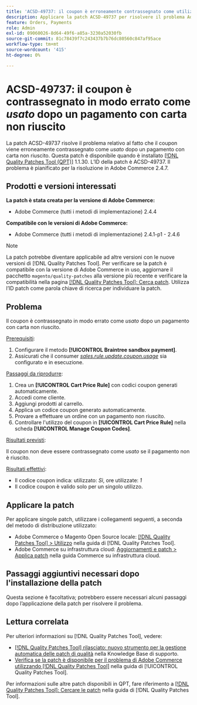 ```yaml
---
title: 'ACSD-49737: il coupon è erroneamente contrassegnato come utilizzato dopo un pagamento con carta non riuscito'
description: Applicare la patch ACSD-49737 per risolvere il problema Adobe Commerce in cui il coupon viene erroneamente contrassegnato come utilizzato dopo un pagamento con carta non riuscito.
feature: Orders, Payments
role: Admin
exl-id: 09060026-8d64-49f6-a85a-3230a52030fb
source-git-commit: 81c78439f7c243437b7b76dc80560c847af95ace
workflow-type: tm+mt
source-wordcount: '415'
ht-degree: 0%

---
```


# ACSD-49737: il coupon è contrassegnato in modo errato come *usato* dopo un pagamento con carta non riuscito

La patch ACSD-49737 risolve il problema relativo al fatto che il coupon viene erroneamente contrassegnato come *usato* dopo un pagamento con carta non riuscito. Questa patch è disponibile quando è installato [[!DNL Quality Patches Tool (QPT)]](https://experienceleague.adobe.com/it/docs/commerce-knowledge-base/kb/announcements/commerce-announcements/magento-quality-patches-released-new-tool-to-self-serve-quality-patches) 1.1.30. L’ID della patch è ACSD-49737. Il problema è pianificato per la risoluzione in Adobe Commerce 2.4.7.

## Prodotti e versioni interessati

**La patch è stata creata per la versione di Adobe Commerce:**

* Adobe Commerce (tutti i metodi di implementazione) 2.4.4

**Compatibile con le versioni di Adobe Commerce:**

* Adobe Commerce (tutti i metodi di implementazione) 2.4.1-p1 - 2.4.6

>[!NOTE]
>
>La patch potrebbe diventare applicabile ad altre versioni con le nuove versioni di [!DNL Quality Patches Tool]. Per verificare se la patch è compatibile con la versione di Adobe Commerce in uso, aggiornare il pacchetto `magento/quality-patches` alla versione più recente e verificare la compatibilità nella pagina [[!DNL Quality Patches Tool]: Cerca patch](https://experienceleague.adobe.com/tools/commerce-quality-patches/index.html?lang=it). Utilizza l’ID patch come parola chiave di ricerca per individuare la patch.

## Problema

Il coupon è contrassegnato in modo errato come *usato* dopo un pagamento con carta non riuscito.

<u>Prerequisiti</u>:

1. Configurare il metodo **[!UICONTROL Braintree sandbox payment]**.
1. Assicurati che il consumer [*sales.rule.update.coupon.usage*](https://experienceleague.adobe.com/docs/commerce-operations/configuration-guide/message-queues/consumers.html?lang=it) sia configurato e in esecuzione.

<u>Passaggi da riprodurre</u>:

1. Crea un **[!UICONTROL Cart Price Rule]** con codici coupon generati automaticamente.
1. Accedi come cliente.
1. Aggiungi prodotti al carrello.
1. Applica un codice coupon generato automaticamente.
1. Provare a effettuare un ordine con un pagamento non riuscito.
1. Controllare l&#39;utilizzo del coupon in **[!UICONTROL Cart Price Rule]** nella scheda **[!UICONTROL Manage Coupon Codes]**.

<u>Risultati previsti</u>:

Il coupon non deve essere contrassegnato come *usato* se il pagamento non è riuscito.

<u>Risultati effettivi</u>:

* Il codice coupon indica: utilizzato: *Sì*, ore utilizzate: *1*
* Il codice coupon è valido solo per un singolo utilizzo.

## Applicare la patch

Per applicare singole patch, utilizzare i collegamenti seguenti, a seconda del metodo di distribuzione utilizzato:

* Adobe Commerce o Magento Open Source locale: [[!DNL Quality Patches Tool] > Utilizzo](/help/tools/quality-patches-tool/usage.md) nella guida di [!DNL Quality Patches Tool].
* Adobe Commerce su infrastruttura cloud: [Aggiornamenti e patch > Applica patch](https://experienceleague.adobe.com/docs/commerce-cloud-service/user-guide/develop/upgrade/apply-patches.html?lang=it) nella guida Commerce su infrastruttura cloud.

## Passaggi aggiuntivi necessari dopo l&#39;installazione della patch

Questa sezione è facoltativa; potrebbero essere necessari alcuni passaggi dopo l’applicazione della patch per risolvere il problema. 

## Lettura correlata

Per ulteriori informazioni su [!DNL Quality Patches Tool], vedere:

* [[!DNL Quality Patches Tool] rilasciato: nuovo strumento per la gestione automatica delle patch di qualità](https://experienceleague.adobe.com/it/docs/commerce-knowledge-base/kb/announcements/commerce-announcements/magento-quality-patches-released-new-tool-to-self-serve-quality-patches) nella Knowledge Base di supporto.
* [Verifica se la patch è disponibile per il problema di Adobe Commerce utilizzando  [!DNL Quality Patches Tool]](/help/tools/quality-patches-tool/patches-available-in-qpt/check-patch-for-magento-issue-with-magento-quality-patches.md) nella guida di [!UICONTROL Quality Patches Tool].


Per informazioni sulle altre patch disponibili in QPT, fare riferimento a [[!DNL Quality Patches Tool]: Cercare le patch](https://experienceleague.adobe.com/tools/commerce-quality-patches/index.html?lang=it) nella guida di [!DNL Quality Patches Tool].

